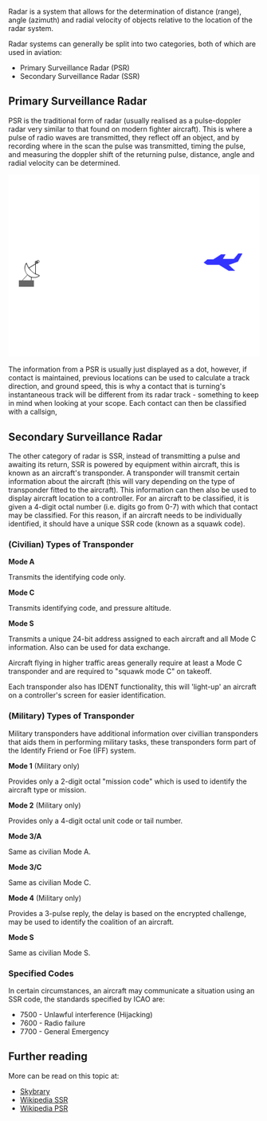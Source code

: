 Radar is a system that allows for the determination of distance (range), angle (azimuth) and radial velocity of objects relative to the location of the radar system.

Radar systems can generally be split into two categories, both of which are used in aviation:

- Primary Surveillance Radar (PSR)
- Secondary Surveillance Radar (SSR)

## Primary Surveillance Radar

PSR is the traditional form of radar (usually realised as a pulse-doppler radar very similar to that found on modern fighter aircraft). This is where a pulse of radio waves are transmitted, they reflect off an object, and by recording where in the scan the pulse was transmitted, timing the pulse, and measuring the doppler shift of the returning pulse, distance, angle and radial velocity can be determined.

![Pulse-Doppler Radar](../assets/Dopplerradar.gif)

The information from a PSR is usually just displayed as a dot, however, if contact is maintained, previous locations can be used to calculate a track direction, and ground speed, this is why a contact that is turning's instantaneous track will be different from its radar track - something to keep in mind when looking at your scope. Each contact can then be classified with a callsign, 

## Secondary Surveillance Radar

The other category of radar is SSR, instead of transmitting a pulse and awaiting its return, SSR is powered by equipment within aircraft, this is known as an aircraft's transponder. A transponder will transmit certain information about the aircraft (this will vary depending on the type of transponder fitted to the aircraft). This information can then also be used to display aircraft location to a controller. For an aircraft to be classified, it is given a 4-digit octal number (i.e. digits go from 0-7) with which that contact may be classified. For this reason, if an aircraft needs to be individually identified, it should have a unique SSR code (known as a squawk code).

### (Civilian) Types of Transponder

**Mode A**

Transmits the identifying code only.

**Mode C**

Transmits identifying code, and pressure altitude.

**Mode S**

Transmits a unique 24-bit address assigned to each aircraft and all Mode C information. Also can be used for data exchange.

Aircraft flying in higher traffic areas generally require at least a Mode C transponder and are required to "squawk mode C" on takeoff.

Each transponder also has IDENT functionality, this will 'light-up' an aircraft on a controller's screen for easier identification.

### (Military) Types of Transponder

Military transponders have additional information over civillian transponders that aids them in performing military tasks, these transponders form part of the Identify Friend or Foe (IFF) system.

**Mode 1** (Military only)

Provides only a 2-digit octal "mission code" which is used to identify the aircraft type or mission.

**Mode 2** (Military only)

Provides only a 4-digit octal unit code or tail number.

**Mode 3/A**

Same as civilian Mode A.

**Mode 3/C**

Same as civilian Mode C.

**Mode 4** (Military only)

Provides a 3-pulse reply, the delay is based on the encrypted challenge, may be used to identify the coalition of an aircraft.

**Mode S**

Same as civilian Mode S.

### Specified Codes

In certain circumstances, an aircraft may communicate a situation using an SSR code, the standards specified by ICAO are:

- 7500 - Unlawful interference (Hijacking)
- 7600 - Radio failure
- 7700 - General Emergency

## Further reading

More can be read on this topic at:

- [Skybrary](https://www.skybrary.aero/articles/transponder)
- [Wikipedia SSR](https://en.wikipedia.org/wiki/Secondary_surveillance_radar)
- [Wikipedia PSR](https://en.wikipedia.org/wiki/Primary_radar)

